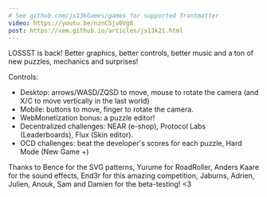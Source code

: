 ```yaml
---
# See github.com/js13kGames/games for supported frontmatter
video: https://youtu.be/nznC5jv0Vg8
post: https://xem.github.io/articles/js13k21.html
---
```

LOSSST is back!
Better graphics, better controls, better music and a ton of new puzzles, mechanics and surprises!

Controls:
- Desktop: arrows/WASD/ZQSD to move, mouse to rotate the camera (and X/C to move vertically in the last world)
- Mobile: buttons to move, finger to rotate the camera.
- WebMonetization bonus: a puzzle editor!
- Decentralized challenges: NEAR (e-shop), Protocol Labs (Leaderboards), Flux (Skin editor).
- OCD challenges: beat the developer's scores for each puzzle, Hard Mode (New Game +)

Thanks to Bence for the SVG patterns, Yurume for RoadRoller, Anders Kaare for the sound effects, End3r for this amazing competition, Jaburns, Adrien, Julien, Anouk, Sam and Damien for the beta-testing! <3